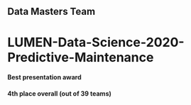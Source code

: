 ## Data Masters Team
# LUMEN-Data-Science-2020-Predictive-Maintenance
#### Best presentation award
#### 4th place overall (out of 39 teams)
